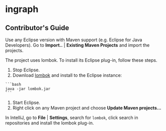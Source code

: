 # ingraph

## Contributor's Guide

Use any Eclipse version with Maven support (e.g. Eclipse for Java Developers). Go to **Import..** | **Existing Maven Projects** and import the projects.

The project uses lombok. To install its Eclipse plug-in, follow these steps.

  1. Stop Eclipse.
  1. Download [lombok](https://projectlombok.org/) and install to the Eclipse instance:
  
    ```bash
    java -jar lombok.jar
    ```
  1. Start Eclipse.
  1. Right click on any Maven project and choose **Update Maven projects...**

In IntelliJ, go to **File** | **Settings**, search for `lombok`, click search in repositories and install the lombok plug-in.

